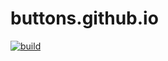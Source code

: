 # buttons.github.io

[![build](https://github.com/buttons/buttons.github.io/actions/workflows/build.yml/badge.svg)](https://github.com/buttons/buttons.github.io/actions/workflows/build.yml)
